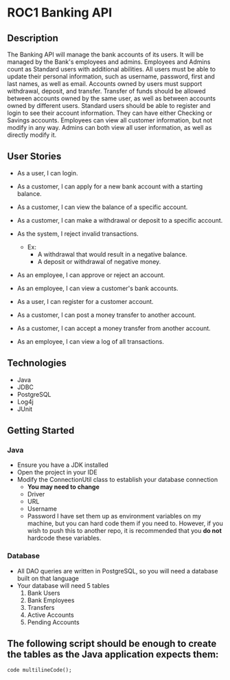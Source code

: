 # ROC1 Banking API

## Description
The Banking API will manage the bank accounts of its users. It will be managed by the Bank's employees and admins. Employees and Admins count as Standard users with additional abilities. All users must be able to update their personal information, such as username, password, first and last names, as well as email. Accounts owned by users must support withdrawal, deposit, and transfer. Transfer of funds should be allowed between accounts owned by the same user, as well as between accounts owned by different users. Standard users should be able to register and login to see their account information. They can have either Checking or Savings accounts. Employees can view all customer information, but not modify in any way. Admins can both view all user information, as well as directly modify it.

## User Stories
* As a user, I can login.

* As a customer, I can apply for a new bank account with a starting balance.

* As a customer, I can view the balance of a specific account.

* As a customer, I can make a withdrawal or deposit to a specific account.

* As the system, I reject invalid transactions.
	* Ex:
		* A withdrawal that would result in a negative balance.
		* A deposit or withdrawal of negative money.

* As an employee, I can approve or reject an account.

* As an employee, I can view a customer's bank accounts.

* As a user, I can register for a customer account.

* As a customer, I can post a money transfer to another account.

* As a customer, I can accept a money transfer from another account.

* As an employee, I can view a log of all transactions.

## Technologies
* Java
* JDBC
* PostgreSQL
* Log4j
* JUnit

## Getting Started
### Java
* Ensure you have a JDK installed
* Open the project in your IDE
* Modify the ConnectionUtil class to establish your database connection
	* **You may need to change**
	* Driver
	* URL
	* Username
	* Password
I have set them up as environment variables on my machine, but you can hard code them if you need to. However, if you wish to push this to another repo, it is recommended that you **do not** hardcode these variables.
### Database
* All DAO queries are written in PostgreSQL, so you will need a database built on that language
* Your database will need 5 tables
	1. Bank Users
	2. Bank Employees
	3. Transfers
	4. Active Accounts
	5. Pending Accounts

The following script should be enough to create the tables as the Java application expects them:
---
`code
multilineCode();`

